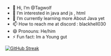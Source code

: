 - 👋 Hi, I’m @Tagwolf
- 👀 I’m interested in java and js , html 
- 🌱 I’m currently learning more About Java yet
- 📫 How to reach me at discord : blackhell030
- 😄 Pronouns: He/him
- ⚡ Fun fact: Im a Young gut 


[![GitHub Streak](https://streak-stats.demolab.com?user=Tagwolf&theme=dark&hide_border=true&locale=de&short_numbers=true&hide_total_contributions=true)](https://git.io/streak-stats)
